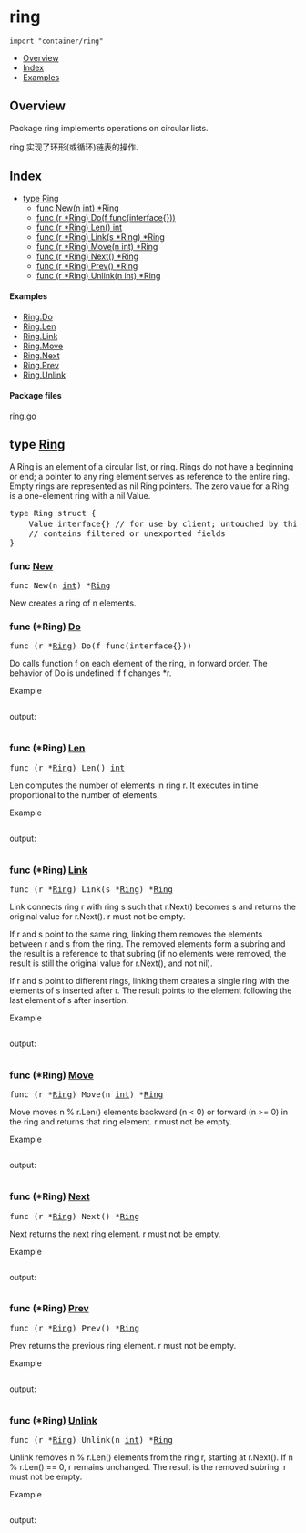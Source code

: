 

# ring
`import "container/ring"`

* [Overview](#pkg-overview)
* [Index](#pkg-index)
* [Examples](#pkg-examples)

## <a id="pkg-overview">Overview</a>
Package ring implements operations on circular lists.

ring 实现了环形(或循环)链表的操作.


## <a id="pkg-index">Index</a>
* [type Ring](#Ring)
  * [func New(n int) *Ring](#New)
  * [func (r *Ring) Do(f func(interface{}))](#Ring.Do)
  * [func (r *Ring) Len() int](#Ring.Len)
  * [func (r *Ring) Link(s *Ring) *Ring](#Ring.Link)
  * [func (r *Ring) Move(n int) *Ring](#Ring.Move)
  * [func (r *Ring) Next() *Ring](#Ring.Next)
  * [func (r *Ring) Prev() *Ring](#Ring.Prev)
  * [func (r *Ring) Unlink(n int) *Ring](#Ring.Unlink)


#### <a id="pkg-examples">Examples</a>
* [Ring.Do](#example_Ring_Do)
* [Ring.Len](#example_Ring_Len)
* [Ring.Link](#example_Ring_Link)
* [Ring.Move](#example_Ring_Move)
* [Ring.Next](#example_Ring_Next)
* [Ring.Prev](#example_Ring_Prev)
* [Ring.Unlink](#example_Ring_Unlink)


#### <a id="pkg-files">Package files</a>
[ring.go](https://golang.org/src/container/ring/ring.go) 








## <a id="Ring">type</a> [Ring](https://golang.org/src/container/ring/ring.go?s=523:633#L4)
A Ring is an element of a circular list, or ring.
Rings do not have a beginning or end; a pointer to any ring element
serves as reference to the entire ring. Empty rings are represented
as nil Ring pointers. The zero value for a Ring is a one-element
ring with a nil Value.


<pre>type Ring struct {
<span id="Ring.Value"></span>    Value interface{} <span class="comment">// for use by client; untouched by this library // 由用户使用. 本库不会涉及该值.</span>
    <span class="comment">// contains filtered or unexported fields</span>
}
</pre>









### <a id="New">func</a> [New](https://golang.org/src/container/ring/ring.go?s=1389:1410#L52)
<pre>func New(n <a href="/pkg/builtin/#int">int</a>) *<a href="#Ring">Ring</a></pre>
New creates a ring of n elements.






### <a id="Ring.Do">func</a> (\*Ring) [Do](https://golang.org/src/container/ring/ring.go?s=3118:3156#L124)
<pre>func (r *<a href="#Ring">Ring</a>) Do(f func(interface{}))</pre>
Do calls function f on each element of the ring, in forward order.
The behavior of Do is undefined if f changes *r.


<a id="example_Ring_Do">Example</a>
```go
```

output:
```txt
```


### <a id="Ring.Len">func</a> (\*Ring) [Len](https://golang.org/src/container/ring/ring.go?s=2869:2893#L111)
<pre>func (r *<a href="#Ring">Ring</a>) Len() <a href="/pkg/builtin/#int">int</a></pre>
Len computes the number of elements in ring r.
It executes in time proportional to the number of elements.


<a id="example_Ring_Len">Example</a>
```go
```

output:
```txt
```


### <a id="Ring.Link">func</a> (\*Ring) [Link](https://golang.org/src/container/ring/ring.go?s=2221:2255#L83)
<pre>func (r *<a href="#Ring">Ring</a>) Link(s *<a href="#Ring">Ring</a>) *<a href="#Ring">Ring</a></pre>
Link connects ring r with ring s such that r.Next()
becomes s and returns the original value for r.Next().
r must not be empty.

If r and s point to the same ring, linking
them removes the elements between r and s from the ring.
The removed elements form a subring and the result is a
reference to that subring (if no elements were removed,
the result is still the original value for r.Next(),
and not nil).

If r and s point to different rings, linking
them creates a single ring with the elements of s inserted
after r. The result points to the element following the
last element of s after insertion.


<a id="example_Ring_Link">Example</a>
```go
```

output:
```txt
```


### <a id="Ring.Move">func</a> (\*Ring) [Move](https://golang.org/src/container/ring/ring.go?s=1146:1178#L34)
<pre>func (r *<a href="#Ring">Ring</a>) Move(n <a href="/pkg/builtin/#int">int</a>) *<a href="#Ring">Ring</a></pre>
Move moves n % r.Len() elements backward (n < 0) or forward (n >= 0)
in the ring and returns that ring element. r must not be empty.


<a id="example_Ring_Move">Example</a>
```go
```

output:
```txt
```


### <a id="Ring.Next">func</a> (\*Ring) [Next](https://golang.org/src/container/ring/ring.go?s=762:789#L16)
<pre>func (r *<a href="#Ring">Ring</a>) Next() *<a href="#Ring">Ring</a></pre>
Next returns the next ring element. r must not be empty.


<a id="example_Ring_Next">Example</a>
```go
```

output:
```txt
```


### <a id="Ring.Prev">func</a> (\*Ring) [Prev](https://golang.org/src/container/ring/ring.go?s=915:942#L24)
<pre>func (r *<a href="#Ring">Ring</a>) Prev() *<a href="#Ring">Ring</a></pre>
Prev returns the previous ring element. r must not be empty.


<a id="example_Ring_Prev">Example</a>
```go
```

output:
```txt
```


### <a id="Ring.Unlink">func</a> (\*Ring) [Unlink](https://golang.org/src/container/ring/ring.go?s=2654:2688#L101)
<pre>func (r *<a href="#Ring">Ring</a>) Unlink(n <a href="/pkg/builtin/#int">int</a>) *<a href="#Ring">Ring</a></pre>
Unlink removes n % r.Len() elements from the ring r, starting
at r.Next(). If n % r.Len() == 0, r remains unchanged.
The result is the removed subring. r must not be empty.


<a id="example_Ring_Unlink">Example</a>
```go
```

output:
```txt
```





